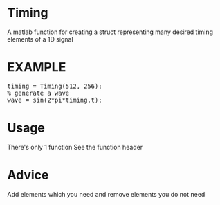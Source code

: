 # Timing
A matlab function for creating a struct representing many desired timing elements of a 1D signal

# EXAMPLE
<pre>
timing = Timing(512, 256); 
% generate a wave 
wave = sin(2*pi*timing.t);
</pre>

#  Usage
There's only 1 function
See the function header

# Advice
Add elements which you need and remove elements you do not need


